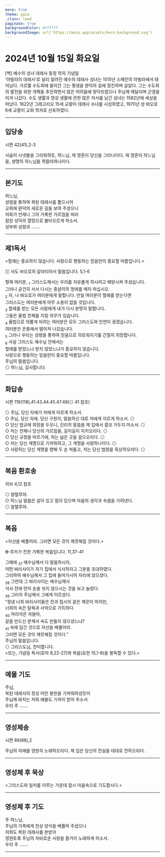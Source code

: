 ```yaml
---
marp: true
theme: gaia
_class: lead
paginate: true
backgroundColor: #ffffff
backgroundImage: url('https://marp.app/assets/hero-background.svg')
---
```


# 2024년 10월 15일 화요일

[백] 예수의 성녀 데레사 동정 학자 기념일  
‘아빌라의 데레사’로 널리 알려진 예수의 데레사 성녀는 1515년 스페인의 아빌라에서 태어났다. 가르멜 수도회에 들어간 그는 평생을 완덕의 길에 정진하며 살았다. 그는 수도회의 발전을 위한 개혁을 추진하면서 많은 어려움에 맞닥뜨렸으나 주님께 매달리며 곤경을 이겨 나갔다. 수도 생활과 영성 생활에 관한 많은 저서를 남긴 성녀는 1582년에 세상을 떠났다. 1622년 그레고리오 15세 교황이 데레사 수녀를 시성하였고, 1970년 성 바오로 6세 교황이 교회 학자로 선포하였다.




---

## 입당송

시편 42(41),2-3

사슴이 시냇물을 그리워하듯, 하느님, 제 영혼이 당신을 그리나이다. 제 영혼이 하느님을, 생명의 하느님을 목말라하나이다.  
  


---

## 본기도

하느님,  
성령을 통하여 복된 데레사를 뽑으시어  
교회에 완덕의 새로운 길을 보여 주셨으니  
저희가 언제나 그의 거룩한 가르침을 따라  
참된 성덕의 열망으로 불타오르게 하소서.  
성부와 성령과 …….  
  


---

## 제1독서

<할례는 중요하지 않습니다. 사랑으로 행동하는 믿음만이 중요할 따름입니다.>

▥ 사도 바오로의 갈라티아서 말씀입니다. 5,1-6

형제 여러분, <sub>1</sub> 그리스도께서는 우리를 자유롭게 하시려고 해방시켜 주셨습니다.  
그러니 굳건히 서서 다시는 종살이의 멍에를 메지 마십시오.  
<sub>2</sub> 자, 나 바오로가 여러분에게 말합니다. 만일 여러분이 할례를 받는다면  
그리스도는 여러분에게 아무 소용이 없을 것입니다.  
<sub>3</sub> 할례를 받는 모든 사람에게 내가 다시 분명히 말합니다.  
그들은 율법 전체를 지킬 의무가 있습니다.  
<sub>4</sub> 율법으로 의롭게 되려는 여러분은 모두 그리스도와 인연이 끊겼습니다.  
여러분은 은총에서 떨어져 나갔습니다.  
<sub>5</sub> 그러나 우리는 성령을 통하여 믿음으로 의로워지기를 간절히 희망합니다.  
<sub>6</sub> 사실 그리스도 예수님 안에서는  
할례를 받았느냐 받지 않았느냐가 중요하지 않습니다.  
사랑으로 행동하는 믿음만이 중요할 따름입니다.  
주님의 말씀입니다.  
◎ 하느님, 감사합니다.  
  


---

## 화답송

시편 119(118),41.43.44.45.47.48(◎ 41 참조)

◎ 주님, 당신 자애가 저에게 이르게 하소서.  
○ 주님, 당신 자애, 당신 구원이, 말씀하신 대로 저에게 이르게 하소서. ◎  
○ 당신 법규에 희망을 두오니, 진리의 말씀을 제 입에서 결코 거두지 마소서. ◎  
○ 저는 언제나 당신의 가르침을, 길이길이 지키오리다. ◎  
○ 당신 규정을 따르기에, 저는 넓은 곳을 걸으오리다. ◎  
○ 저는 당신 계명으로 기꺼워하고, 그 계명을 사랑하나이다. ◎  
○ 사랑하는 당신 계명을 향해 두 손 쳐들고, 저는 당신 법령을 묵상하오리다. ◎  
  


---

## 복음 환호송

히브 4,12 참조

◎ 알렐루야.  
○ 하느님 말씀은 살아 있고 힘이 있으며 마음의 생각과 속셈을 가려낸다.  
◎ 알렐루야.  
  


---

## 복음

<자선을 베풀어라. 그러면 모든 것이 깨끗해질 것이다.>

✠ 루카가 전한 거룩한 복음입니다. 11,37-41

그때에 <sub>37</sub> 예수님께서 다 말씀하시자,  
어떤 바리사이가 자기 집에서 식사하자고 그분을 초대하였다.  
그리하여 예수님께서 그 집에 들어가시어 자리에 앉으셨다.  
<sub>38</sub> 그런데 그 바리사이는 예수님께서  
식사 전에 먼저 손을 씻지 않으시는 것을 보고 놀랐다.  
<sub>39</sub> 그러자 주님께서 그에게 이르셨다.  
“정녕 너희 바리사이들은 잔과 접시의 겉은 깨끗이 하지만,  
너희의 속은 탐욕과 사악으로 가득하다.  
<sub>40</sub> 어리석은 자들아,  
겉을 만드신 분께서 속도 만들지 않으셨느냐?  
<sub>41</sub> 속에 담긴 것으로 자선을 베풀어라.  
그러면 모든 것이 깨끗해질 것이다.”  
주님의 말씀입니다.  
◎ 그리스도님, 찬미합니다.  
<또는, 기념일 독서(로마 8,22-27)와 복음(요한 15,1-8)을 봉독할 수 있다.>  
  


---

## 예물 기도

주님,  
복된 데레사의 정성 어린 봉헌을 기꺼워하셨듯이  
주님께 바치는 저희 예물도 기꺼이 받아 주소서.  
우리 주 …….  
  


---

## 영성체송

시편 89(88),2

주님의 자애를 영원히 노래하오리다. 제 입은 당신의 진실을 대대로 전하오리다.  
  


---

## 영성체 후 묵상

<그리스도와 일치를 이루는 가운데 잠시 마음속으로 기도합시다.>  


---

## 영성체 후 기도

주 하느님,  
주님의 가족에게 천상 양식을 베풀어 주셨으니  
저희도 복된 데레사를 본받아  
영원토록 주님의 자비로운 사랑을 즐거이 노래하게 하소서.  
우리 주 …….  
  


---